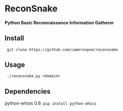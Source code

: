 # ReconSnake
#### Python Basic Reconnaissance Information Gatherer

## Install

` git clone https://github.com/cameronpoe/reconsnake`

## Usage

` ./reconsnake.py <domain>`

## Dependencies

python-whois 0.6: `pip install python-whois`

